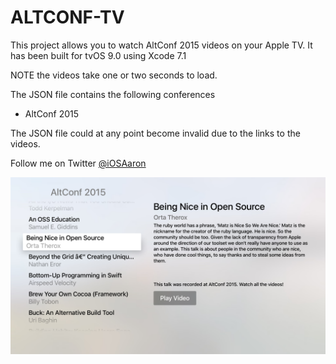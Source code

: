 # ALTCONF-TV

This project allows you to watch AltConf 2015 videos on your Apple TV. It has been built for tvOS 9.0 using Xcode 7.1

NOTE the videos take one or two seconds to load.

The JSON file contains the following conferences
* AltConf 2015

The JSON file could at any point become invalid due to the links to the videos.

Follow me on Twitter [@iOSAaron](https://twitter.com/iOSAaron)


![Alt text](/AltConf/screenshot01.png?raw=true "Screenshot 1")
